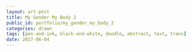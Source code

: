 ```yaml
---
layout: art-post
title: My Gender My Body 2
public_id: portfolio/my_gender_my_body_2
categories: drawn
tags: [pen-and-ink, black-and-white, doodle, abstract, text, trans]
date: 2017-06-04
---
```


